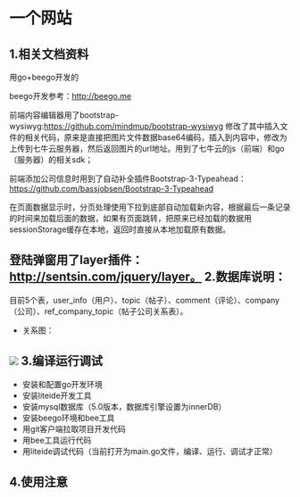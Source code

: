 一个网站
===
1.相关文档资料
---
用go+beego开发的
    
beego开发参考：http://beego.me

前端内容编辑器用了bootstrap-wysiwyg:https://github.com/mindmup/bootstrap-wysiwyg 修改了其中插入文件的相关代码，原来是直接把图片文件数据base64编码，插入到内容中，修改为上传到七牛云服务器，然后返回图片的url地址。用到了七牛云的js（前端）和go（服务器）的相关sdk；

前端添加公司信息时用到了自动补全插件Bootstrap-3-Typeahead：https://github.com/bassjobsen/Bootstrap-3-Typeahead

在页面数据显示时，分页处理使用下拉到底部自动加载新内容，根据最后一条记录的时间来加载后面的数据，如果有页面跳转，把原来已经加载的数据用sessionStorage缓存在本地，返回时直接从本地加载原有数据。

登陆弹窗用了layer插件：http://sentsin.com/jquery/layer。
2.数据库说明：
---
目前5个表，user_info（用户）、topic（帖子）、comment（评论）、company（公司）、ref_company_topic（帖子公司关系表）。

* 关系图：

![](http://lower.u.qiniudn.com/webdb.jpg)
3.编译运行调试
---
* 安装和配置go开发环境
* 安装liteide开发工具
* 安装mysql数据库（5.0版本，数据库引擎设置为innerDB）
* 安装beego环境和bee工具
* 用git客户端拉取项目开发代码
* 用bee工具运行代码
* 用liteide调试代码（当前打开为main.go文件，编译、运行、调试才正常）

4.使用注意
---

